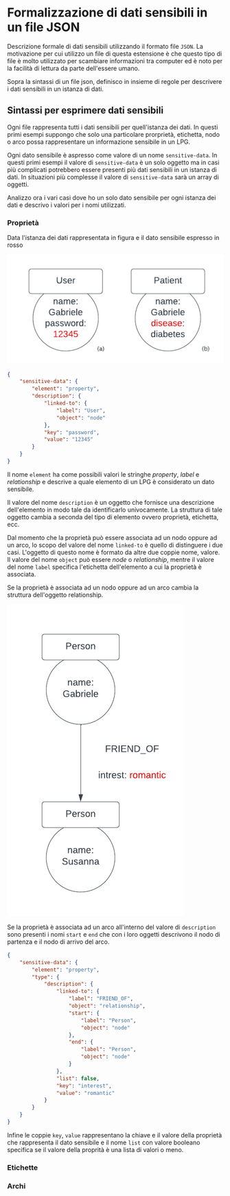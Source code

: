 # Formalizzazione di dati sensibili in un file JSON
Descrizione formale di dati sensibili utilizzando il formato file `JSON`.
La motivazione per cui utilizzo un file di questa estensione è che questo tipo di file è molto utilizzato per scambiare informazioni tra computer ed è noto per la facilità di lettura da parte dell'essere umano.

Sopra la sintassi di un file json, definisco in insieme di regole per descrivere i dati sensibili in un istanza di dati.

## Sintassi per esprimere dati sensibili
Ogni file rappresenta tutti i dati sensibili per quell'istanza dei dati.
In questi primi esempi suppongo che solo una particolare prorprietà, etichetta, nodo o arco possa rappresentare un informazione sensibile in un LPG.

Ogni dato sensibile è aspresso come valore di un nome `sensitive-data`.
In questi primi esempi il valore di `sensitive-data` è un solo oggetto ma in casi più complicati potrebbero essere presenti più dati sensibili in un istanza di dati.
In situazioni più complesse il valore di `sensitive-data` sarà un array di oggetti.

Analizzo ora i vari casi dove ho un solo dato sensibile per ogni istanza dei dati e descrivo i valori per i nomi utilizzati.

### Proprietà
Data l'istanza dei dati rappresentata in figura e il dato sensibile espresso in rosso

![Proprietà senssibile associata ad un nodo](./img/1.png)

```json
{
    "sensitive-data": {
        "element": "property",
        "description": {
            "linked-to": {
                "label": "User",
                "object": "node"
            },
            "key": "password",
            "value": "12345"
        }
    }
}
```

Il nome `element` ha come possibili valori le stringhe *property*, *label* e *relationship* e descrive a quale elemento di un LPG è considerato un dato sensibile.

Il valore del nome `description` è un oggetto che fornisce una descrizione dell'elemento in modo tale da identificarlo univocamente.
La struttura di tale oggetto cambia a seconda del tipo di elemento ovvero proprietà, etichetta, ecc.

Dal momento che la proprietà può essere associata ad un nodo oppure ad un arco, lo scopo del valore del nome `linked-to` è quello di distinguere i due casi.
L'oggetto di questo nome è formato da altre due coppie nome, valore.
Il valore del nome `object` può essere *node* o *relationship*, mentre il valore del nome `label` specifica l'etichetta dell'elemento a cui la proprietà è associata.

Se la proprietà è associata ad un nodo oppure ad un arco cambia la struttura dell'oggetto relationship.

![Proprietà sensibile associata ad un arco](./img/3.png)

Se la proprietà è associata ad un arco all'interno del valore di `description` sono presenti i nomi `start` e `end` che con i loro oggetti descrivono il nodo di partenza e il nodo di arrivo del arco.

```json
{
    "sensitive-data": {
        "element": "property",
        "type": {
            "description": {
                "linked-to": {
                    "label": "FRIEND_OF",
                    "object": "relationship",
                    "start": {
                        "label": "Person",
                        "object": "node"
                    },
                    "end": {
                        "label": "Person",
                        "object": "node"
                    }
                },
                "list": false,
                "key": "interest",
                "value": "romantic"
            }
        }
    }
}
```

Infine le coppie `key`, `value` rappresentano la chiave e il valore della proprietà che rappresenta il dato sensibile e il nome `list` con valore booleano specifica se il valore della proprità è una lista di valori o meno. 

### Etichette

### Archi